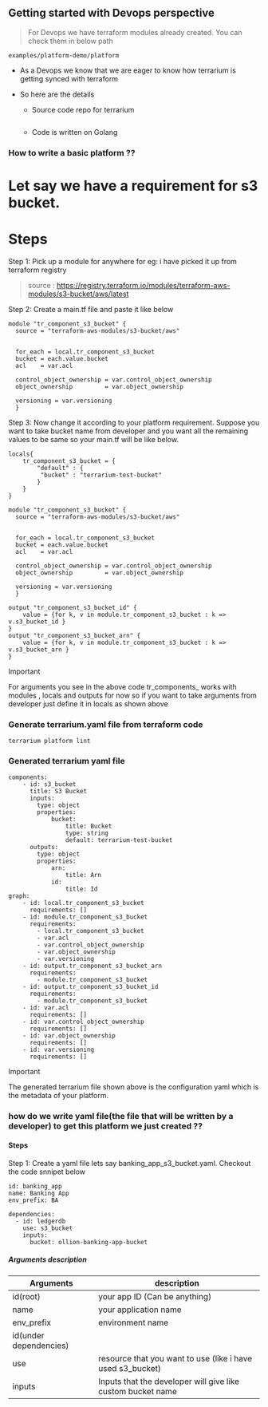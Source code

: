 ## Getting started with Devops perspective

> For Devops we have terraform modules already created. You can check them in below path

```
examples/platform-demo/platform
```

- As a Devops we know that we are eager to know how terrarium is getting synced with terraform 

- So here are the details 

    - Source code repo for terrarium

        ```
        ```

    - Code is written on Golang




### How to write a basic platform ??

# Let say we have a requirement for s3 bucket.
# Steps

Step 1: Pick up a module for anywhere for eg: i have picked it up from terraform registry
> source : https://registry.terraform.io/modules/terraform-aws-modules/s3-bucket/aws/latest

Step 2: Create a main.tf file and paste it like below

```
module "tr_component_s3_bucket" {
  source = "terraform-aws-modules/s3-bucket/aws"


  for_each = local.tr_component_s3_bucket
  bucket = each.value.bucket
  acl    = var.acl

  control_object_ownership = var.control_object_ownership
  object_ownership         = var.object_ownership

  versioning = var.versioning
  }
```

Step 3: Now change it according to your platform requirement. Suppose you want to take bucket name from developer and you want all the remaining values to be same so your main.tf will be like below.

```
locals{
    tr_component_s3_bucket = {
        "default" : {
         "bucket" : "terrarium-test-bucket"
        }
    }
}

module "tr_component_s3_bucket" {
  source = "terraform-aws-modules/s3-bucket/aws"


  for_each = local.tr_component_s3_bucket
  bucket = each.value.bucket
  acl    = var.acl

  control_object_ownership = var.control_object_ownership
  object_ownership         = var.object_ownership

  versioning = var.versioning
  }

output "tr_component_s3_bucket_id" {
    value = {for k, v in module.tr_component_s3_bucket : k => v.s3_bucket_id }
}
output "tr_component_s3_bucket_arn" {
    value = {for k, v in module.tr_component_s3_bucket : k => v.s3_bucket_arn }
}
```
> [!IMPORTANT]
> For arguments you see in the above code  tr_components_ works with modules , locals and outputs for now so if you want to take arguments from developer just define it in locals  as shown  above 

### Generate terrarium.yaml file from terraform code

```
terrarium platform lint
```

### Generated terrarium yaml file 


```
components:
    - id: s3_bucket
      title: S3 Bucket
      inputs:
        type: object
        properties:
            bucket:
                title: Bucket
                type: string
                default: terrarium-test-bucket
      outputs:
        type: object
        properties:
            arn:
                title: Arn
            id:
                title: Id
graph:
    - id: local.tr_component_s3_bucket
      requirements: []
    - id: module.tr_component_s3_bucket
      requirements:
        - local.tr_component_s3_bucket
        - var.acl
        - var.control_object_ownership
        - var.object_ownership
        - var.versioning
    - id: output.tr_component_s3_bucket_arn
      requirements:
        - module.tr_component_s3_bucket
    - id: output.tr_component_s3_bucket_id
      requirements:
        - module.tr_component_s3_bucket
    - id: var.acl
      requirements: []
    - id: var.control_object_ownership
      requirements: []
    - id: var.object_ownership
      requirements: []
    - id: var.versioning
      requirements: []
```

> [!IMPORTANT]
> The generated terrarium file shown above is  the configuration yaml which is the metadata of your platform.

### how do we write yaml file(the file that will be written by a developer) to get this platform we just created ??

#### Steps

Step 1: Create a yaml file lets say banking_app_s3_bucket.yaml. Checkout the code snnipet below

```
id: banking_app
name: Banking App
env_prefix: BA

dependencies:
  - id: ledgerdb
    use: s3_bucket
    inputs:
      bucket: ollion-banking-app-bucket
```
##### Arguments description

|  Arguments  |  description |
|  -----  |  ----------- |
|  id(root) |  your app ID (Can be anything)          |
|  name   |   your application name           |
|  env_prefix | environment name         |
|  id(under dependencies) |           |
|  use     | resource that you want to use (like i have used s3_bucket)         |
|  inputs  |  Inputs that the developer will give like custom bucket name           |







